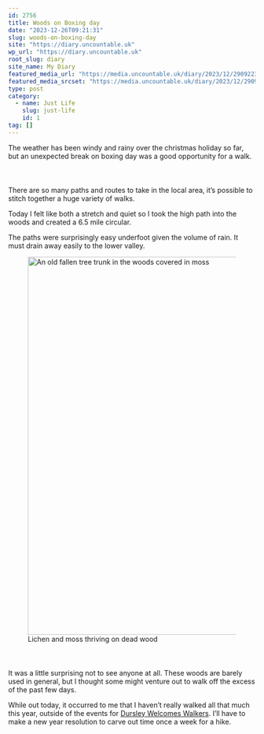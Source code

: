 ```yaml
---
id: 2756
title: Woods on Boxing day
date: "2023-12-26T09:21:31"
slug: woods-on-boxing-day
site: "https://diary.uncountable.uk"
wp_url: "https://diary.uncountable.uk"
root_slug: diary
site_name: My Diary
featured_media_url: "https://media.uncountable.uk/diary/2023/12/29092230/IMG20231226094954.webp"
featured_media_srcset: "https://media.uncountable.uk/diary/2023/12/29092230/IMG20231226094954-300x164.webp 300w, https://media.uncountable.uk/diary/2023/12/29092230/IMG20231226094954-1024x561.webp 1024w, https://media.uncountable.uk/diary/2023/12/29092230/IMG20231226094954-150x150.webp 150w, https://media.uncountable.uk/diary/2023/12/29092230/IMG20231226094954-640x350.webp 640w, https://media.uncountable.uk/diary/2023/12/29092230/IMG20231226094954.webp 2000w"
type: post
category:
  - name: Just Life
    slug: just-life
    id: 1
tag: []
---
```



<p>The weather has been windy and rainy over the christmas holiday so far, but an unexpected break on boxing day was a good opportunity for a walk.</p>


<style>.kb-row-layout-id2756_18e1bb-3b > .kt-row-column-wrap{align-content:start;}:where(.kb-row-layout-id2756_18e1bb-3b > .kt-row-column-wrap) > .wp-block-kadence-column{justify-content:start;}.kb-row-layout-id2756_18e1bb-3b > .kt-row-column-wrap{column-gap:var(--global-kb-gap-md, 2rem);row-gap:var(--global-kb-gap-md, 2rem);padding-top:var(--global-kb-spacing-sm, 1.5rem);padding-bottom:var(--global-kb-spacing-sm, 1.5rem);grid-template-columns:repeat(2, minmax(0, 1fr));}.kb-row-layout-id2756_18e1bb-3b > .kt-row-layout-overlay{opacity:0.30;}@media all and (max-width: 1024px){.kb-row-layout-id2756_18e1bb-3b > .kt-row-column-wrap{grid-template-columns:repeat(2, minmax(0, 1fr));}}@media all and (max-width: 767px){.kb-row-layout-id2756_18e1bb-3b > .kt-row-column-wrap{grid-template-columns:minmax(0, 1fr);}.kb-row-layout-id2756_18e1bb-3b > .kt-row-column-wrap > .wp-block-kadence-column:nth-of-type(1){order:2;}.kb-row-layout-id2756_18e1bb-3b > .kt-row-column-wrap > .wp-block-kadence-column:nth-of-type(2){order:1;}.kb-row-layout-id2756_18e1bb-3b > .kt-row-column-wrap > .wp-block-kadence-column:nth-of-type(3){order:12;}.kb-row-layout-id2756_18e1bb-3b > .kt-row-column-wrap > .wp-block-kadence-column:nth-of-type(4){order:11;}.kb-row-layout-id2756_18e1bb-3b > .kt-row-column-wrap > .wp-block-kadence-column:nth-of-type(5){order:22;}.kb-row-layout-id2756_18e1bb-3b > .kt-row-column-wrap > .wp-block-kadence-column:nth-of-type(6){order:21;}.kb-row-layout-id2756_18e1bb-3b > .kt-row-column-wrap > .wp-block-kadence-column:nth-of-type(7){order:32;}.kb-row-layout-id2756_18e1bb-3b > .kt-row-column-wrap > .wp-block-kadence-column:nth-of-type(8){order:31;}}</style><div class="kb-row-layout-wrap kb-row-layout-id2756_18e1bb-3b alignnone wp-block-kadence-rowlayout"><div class="kt-row-column-wrap kt-has-2-columns kt-row-layout-equal kt-tab-layout-inherit kt-mobile-layout-row kt-row-valign-top">
<style>.kadence-column2756_7b5a31-d2 > .kt-inside-inner-col,.kadence-column2756_7b5a31-d2 > .kt-inside-inner-col:before{border-top-left-radius:0px;border-top-right-radius:0px;border-bottom-right-radius:0px;border-bottom-left-radius:0px;}.kadence-column2756_7b5a31-d2 > .kt-inside-inner-col{column-gap:var(--global-kb-gap-sm, 1rem);}.kadence-column2756_7b5a31-d2 > .kt-inside-inner-col{flex-direction:column;}.kadence-column2756_7b5a31-d2 > .kt-inside-inner-col > .aligncenter{width:100%;}.kadence-column2756_7b5a31-d2 > .kt-inside-inner-col:before{opacity:0.3;}.kadence-column2756_7b5a31-d2{position:relative;}@media all and (max-width: 1024px){.kadence-column2756_7b5a31-d2 > .kt-inside-inner-col{flex-direction:column;justify-content:center;}}@media all and (max-width: 767px){.kadence-column2756_7b5a31-d2 > .kt-inside-inner-col{flex-direction:column;justify-content:center;}}</style>
<div class="wp-block-kadence-column kadence-column2756_7b5a31-d2"><div class="kt-inside-inner-col">
<p>There are so many paths and routes to take in the local area, it&#8217;s possible to stitch together a huge variety of walks.</p>



<p>Today I felt like both a stretch and quiet so I took the high path into the woods and created a 6.5 mile circular.  </p>



<p>The paths were surprisingly easy underfoot given the volume of rain.  It must drain away easily to the lower valley.</p>
</div></div>


<style>.kadence-column2756_d910b0-43 > .kt-inside-inner-col,.kadence-column2756_d910b0-43 > .kt-inside-inner-col:before{border-top-left-radius:0px;border-top-right-radius:0px;border-bottom-right-radius:0px;border-bottom-left-radius:0px;}.kadence-column2756_d910b0-43 > .kt-inside-inner-col{column-gap:var(--global-kb-gap-sm, 1rem);}.kadence-column2756_d910b0-43 > .kt-inside-inner-col{flex-direction:column;}.kadence-column2756_d910b0-43 > .kt-inside-inner-col > .aligncenter{width:100%;}.kadence-column2756_d910b0-43 > .kt-inside-inner-col:before{opacity:0.3;}.kadence-column2756_d910b0-43{position:relative;}@media all and (max-width: 1024px){.kadence-column2756_d910b0-43 > .kt-inside-inner-col{flex-direction:column;justify-content:center;}}@media all and (max-width: 767px){.kadence-column2756_d910b0-43 > .kt-inside-inner-col{flex-direction:column;justify-content:center;}}</style>
<div class="wp-block-kadence-column kadence-column2756_d910b0-43"><div class="kt-inside-inner-col">
<figure class="wp-block-image size-large"><img loading="lazy" decoding="async" width="1024" height="768" src="https://media.uncountable.uk/diary/2023/12/29092229/IMG20231226101930-1024x768.webp" alt="An old fallen tree trunk in the woods covered in moss" class="wp-image-2757" srcset="https://media.uncountable.uk/diary/2023/12/29092229/IMG20231226101930-1024x768.webp 1024w, https://media.uncountable.uk/diary/2023/12/29092229/IMG20231226101930-300x225.webp 300w, https://media.uncountable.uk/diary/2023/12/29092229/IMG20231226101930-640x480.webp 640w, https://media.uncountable.uk/diary/2023/12/29092229/IMG20231226101930.webp 2000w" sizes="auto, (max-width: 1024px) 100vw, 1024px" /><figcaption class="wp-element-caption">Lichen and moss thriving on dead wood</figcaption></figure>
</div></div>

</div></div>


<p>It was a little surprising not to see anyone at all.  These woods are barely used in general, but I thought some might venture out to walk off the excess of the past few days.</p>



<p>While out today, it occurred to me that I haven&#8217;t really walked all that much this year, outside of the events for <a href="https://dursleywelcomeswalkers.org.uk/">Dursley Welcomes Walkers</a>.  I&#8217;ll have to make a new year resolution to carve out time once a week for a hike.</p>
